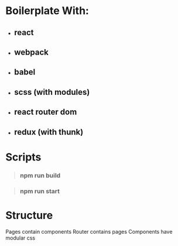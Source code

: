 # Boilerplate With:
+ ## react
+ ## webpack
+ ## babel 
+ ## scss (with modules)
+ ## react router dom
+ ## redux (with thunk)

# Scripts
> ### npm run build

> ### npm run start

# Structure
Pages contain components
Router contains pages 
Components have modular css